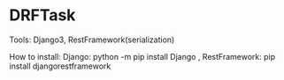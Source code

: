 # DRFTask

Tools:
Django3,
RestFramework(serialization)

How to install:
Django: python -m pip install Django ,
RestFramework: pip install djangorestframework

